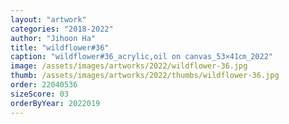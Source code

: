 ```yaml
---
layout: "artwork"
categories: "2018-2022"
author: "Jihoon Ha"
title: "wildflower#36"
caption: "wildflower#36_acrylic,oil on canvas_53×41㎝_2022"
image: /assets/images/artworks/2022/wildflower-36.jpg
thumb: /assets/images/artworks/2022/thumbs/wildflower-36.jpg
order: 22040536
sizeScore: 03
orderByYear: 2022019
---
```

